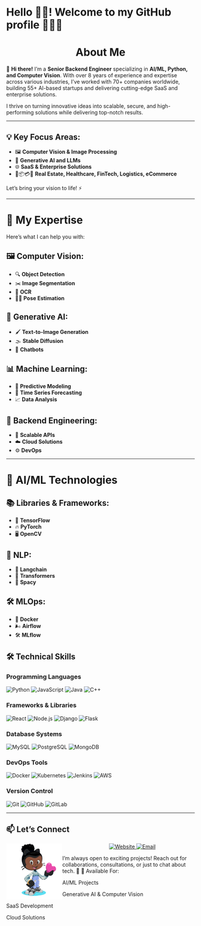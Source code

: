 # Hello 👋🏾! Welcome to my GitHub profile 👩🏾‍💻


<h1 align="center">About Me</h1>

👋 **Hi there!** I’m a **Senior Backend Engineer** specializing in **AI/ML, Python, and Computer Vision**. With over 8 years of experience and expertise across various industries, I’ve worked with 70+ companies worldwide, building 55+ AI-based startups and delivering cutting-edge SaaS and enterprise solutions.

I thrive on turning innovative ideas into scalable, secure, and high-performing solutions while delivering top-notch results.

---

## 💡 **Key Focus Areas**:
- 🖼️ **Computer Vision & Image Processing**
- 🤖 **Generative AI and LLMs**
- 🌐 **SaaS & Enterprise Solutions**
- 🏥📦💳🏢 **Real Estate, Healthcare, FinTech, Logistics, eCommerce**

Let’s bring your vision to life! ⚡

---

# 🌟 **My Expertise**

Here’s what I can help you with:

## 🖼️ **Computer Vision**:
- 🔍 **Object Detection**
- ✂️ **Image Segmentation**
- 📝 **OCR**
- 🧍‍♂️ **Pose Estimation**

## 🤖 **Generative AI**:
- 🖌️ **Text-to-Image Generation**
- 🌫️ **Stable Diffusion**
- 💬 **Chatbots**

## 📊 **Machine Learning**:
- 🔮 **Predictive Modeling**
- 📅 **Time Series Forecasting**
- 📈 **Data Analysis**

## 🔧 **Backend Engineering**:
- 📡 **Scalable APIs**
- ☁️ **Cloud Solutions**
- ⚙️ **DevOps**

---

# 🧠 **AI/ML Technologies**

## 📚 **Libraries & Frameworks**:
- 📐 **TensorFlow**
- 🔥 **PyTorch**
- 🖥️ **OpenCV**

## 📝 **NLP**:
- 🔗 **Langchain**
- 🤖 **Transformers**
- 🌿 **Spacy**

## 🛠️ **MLOps**:
- 🐋 **Docker**
- 🌬️ **Airflow**
- 🛠️ **MLflow**


## 🛠️ Technical Skills

### Programming Languages
![Python](https://img.shields.io/badge/-Python-3776AB?logo=python&logoColor=white)
![JavaScript](https://img.shields.io/badge/-JavaScript-F7DF1E?logo=javascript&logoColor=black)
![Java](https://img.shields.io/badge/-Java-007396?logo=java&logoColor=white)
![C++](https://img.shields.io/badge/-C++-00599C?logo=c%2B%2B&logoColor=white)

### Frameworks & Libraries
![React](https://img.shields.io/badge/-React-61DAFB?logo=react&logoColor=black)
![Node.js](https://img.shields.io/badge/-Node.js-339933?logo=node.js&logoColor=white)
![Django](https://img.shields.io/badge/-Django-092E20?logo=django&logoColor=white)
![Flask](https://img.shields.io/badge/-Flask-000000?logo=flask&logoColor=white)

### Database Systems
![MySQL](https://img.shields.io/badge/-MySQL-4479A1?logo=mysql&logoColor=white)
![PostgreSQL](https://img.shields.io/badge/-PostgreSQL-4169E1?logo=postgresql&logoColor=white)
![MongoDB](https://img.shields.io/badge/-MongoDB-47A248?logo=mongodb&logoColor=white)

### DevOps Tools
![Docker](https://img.shields.io/badge/-Docker-2496ED?logo=docker&logoColor=white)
![Kubernetes](https://img.shields.io/badge/-Kubernetes-326CE5?logo=kubernetes&logoColor=white)
![Jenkins](https://img.shields.io/badge/-Jenkins-D24939?logo=jenkins&logoColor=white)
![AWS](https://img.shields.io/badge/-AWS-232F3E?logo=amazon-aws&logoColor=white)

### Version Control
![Git](https://img.shields.io/badge/-Git-F05032?logo=git&logoColor=white)
![GitHub](https://img.shields.io/badge/-GitHub-181717?logo=github&logoColor=white)
![GitLab](https://img.shields.io/badge/-GitLab-FC6D26?logo=gitlab&logoColor=white)

---

## 📫 Let’s Connect

<div align="center">
    <img align="left" height="150" src="https://github.com/fortune-uwha/fortune-uwha/raw/main/Gif/Fortune-octocat-rotating.gif?raw=true" alt="Rotating Octocat">
    <div style="margin-left: 170px;">
        <a href="https://www.linkedin.com/in/dalbeer-singh-sr-lead-engineer-ba95301b4/" target="_blank">
            <img src="https://user-images.githubusercontent.com/40443167/162639626-3d3ae8bd-e02e-4854-aeb0-b0ffa457184a.png" alt="Website" width="30px">
        </a>
        <a href="mailto:dalbeer.tws@tekkiwebsolutions.com" target="_blank">
            <img src="https://user-images.githubusercontent.com/40443167/162639747-6f6067e8-0fc0-480d-b820-58594dd93390.png" alt="Email" width="30px">
        </a>
    </div>
</div>


I’m always open to exciting projects! Reach out for collaborations, consultations, or just to chat about tech. 🚀
💬 Available For:

AI/ML Projects

Generative AI & Computer Vision

SaaS Development

Cloud Solutions
